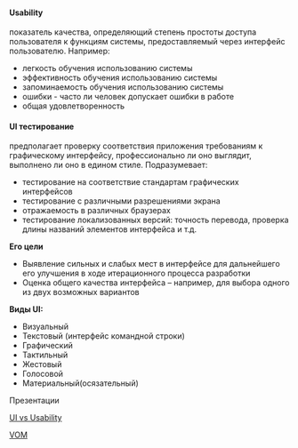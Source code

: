 #### Usability

показатель качества, определяющий степень простоты доступа пользователя к функциям системы, предоставляемый через интерфейс пользователю. Например:

* легкость обучения использованию системы
* эффективность обучения использованию системы
* запоминаемость обучения использованию системы
* ошибки - часто ли человек допускает ошибки в работе
* общая удовлетворенность

#### UI тестирование

предполагает проверку соответствия приложения требованиям к графическому интерфейсу, профессионально ли оно выглядит, выполнено ли оно в едином стиле. Подразумевает:

* тестирование на соответствие стандартам графических интерфейсов
* тестирование с различными разрешениями экрана
* отражаемость в различных браузерах
* тестирование локализованных версий: точность перевода, проверка длины названий элементов интерфейса и т.д.

**Его цели**

* Выявление сильных и слабых мест в интерфейсе для дальнейшего его улучшения в ходе итерационного процесса разработки
* Оценка общего качества интерфейса – например, для выбора одного из двух возможных вариантов

**Виды UI:**

* Визуальный
* Текстовый (интерфейс командной строки)
* Графический
* Тактильный
* Жестовый
* Голосовой
* Материальный(осязательный)

Презентации

[UI vs Usability](https://docs.google.com/presentation/d/16F6Rc981L8XTu2k6RywnhGZ4qY1Y7Ups/edit?usp=sharing&ouid=116447005932578256378&rtpof=true&sd=true)

[VOM](https://docs.google.com/presentation/d/1koZw0cbphBGXVNeJOtfy9yRUG95VH23g/edit?usp=sharing&ouid=116447005932578256378&rtpof=true&sd=true)


